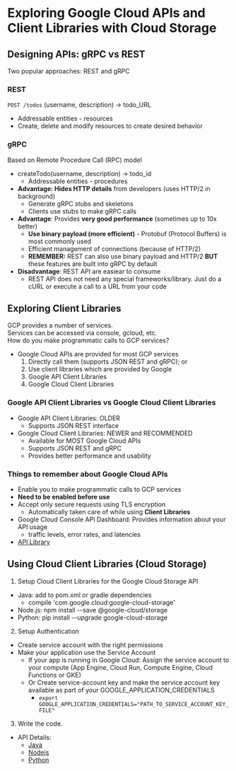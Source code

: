 # Exploring Google Cloud APIs and Client Libraries with Cloud Storage

## Designing APIs: gRPC vs REST
Two popular approaches: REST and gRPC

### REST
`POST /todos` (username, description) -> todo_URL
- Addressable entities - resources
- Create, delete and modify resources to create desired behavior

### gRPC
Based on Remote Procedure Call (RPC) model
- createTodo(username, description) -> todo_id
  - Addressable entities - procedures
- **Advantage: Hides HTTP details** from developers (uses HTTP/2 in background)
  - Generate gRPC stubs and skeletons 
  - Clients use stubs to make gRPC calls
- **Advantage**: Provides **very good performance** (sometimes up to 10x better)
  - **Use binary payload (more efficient)** - Protobuf (Protocol Buffers) is most commonly used 
  - Efficient management of connections (because of HTTP/2)
  - **REMEMBER:** REST can also use binary payload and HTTP/2 **BUT** these features are built into gRPC by default
- **Disadvantage**: REST API are easiear to consume
  - REST API does not need any special frameworks/library. Just do a cURL or execute a call to a URL from your code

## Exploring Client Libraries
GCP provides a number of services.  
Services can be accessed via console, gcloud, etc.  
How do you make programmatic calls to GCP services?
- Google Cloud APIs are provided for most GCP services
  1. Directly call them (supports JSON REST and gRPC); or
  2. Use client libraries which are provided by Google
    1. Google API Client Libraries
    2. Google Cloud Client Libraries

### Google API Client Libraries vs Google Cloud Client Libraries
- Google API Client Libraries: OLDER
  - Supports JSON REST interface
- Google Cloud Client Libraries: NEWER and RECOMMENDED
  - Available for MOST Google Cloud APIs
  - Supports JSON REST and gRPC
  - Provides better performance and usability

### Things to remember about Google Cloud APIs
- Enable you to make programmatic calls to GCP services
- **Need to be enabled before use**
- Accept only secure requests using TLS encryption
  - Automatically taken care of while using **Client Libraries**
- Google Cloud Console API Dashboard: Provides information about your API usage
  - traffic levels, error rates, and latencies
- [API Library](https://console.cloud.google.com/apis/library)

## Using Cloud Client Libraries (Cloud Storage)
1. Setup Cloud Client Libraries for the Google Cloud Storage API
  - Java: add to pom.xml or gradle dependencies
    - compile 'com.google.cloud:google-cloud-storage'
  - Node.js: npm install --save @google-cloud/storage
  - Python: pip install --upgrade google-cloud-storage
2. Setup Authentication
  - Create service account with the right permissions
  - Make your application use the Service Account
    - If your app is running in Google Cloud: Assign the service account to your compute (App Engine, Cloud Run, Compute Engine, Cloud Functions or GKE)
    - Or Create service-account key and make the service account key available as part of your GOOGLE_APPLICATION_CREDENTIALS
      - `export GOOGLE_APPLICATION_CREDENTIALS="PATH_TO_SERVICE_ACCOUNT_KEY_FILE"`
3. Write the code.
  - API Details:
    - [Java](https://googleapis.dev/java/google-cloud-storage/latest/index.html)
    - [Nodejs](https://googleapis.dev/nodejs/storage/latest/Storage.html)
    - [Python](https://googleapis.github.io/google-cloud-python/latest/storage/client.html)
